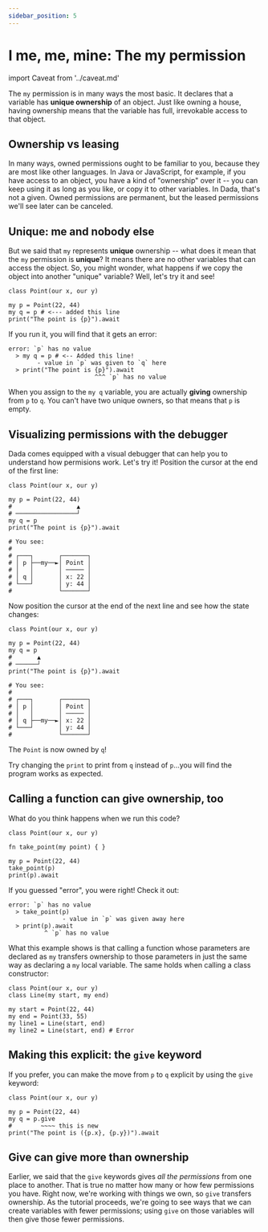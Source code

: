 ```yaml
---
sidebar_position: 5
---
```


# I me, me, mine: The my permission

import Caveat from '../caveat.md'

<Caveat/>

The `my` permission is in many ways the most basic. It declares that a variable has **unique ownership** of an object. Just like owning a house, having ownership means that the variable has full, irrevokable access to that object.

## Ownership vs leasing

In many ways, owned permissions ought to be familiar to you, because they are most like other languages. In Java or JavaScript, for example, if you have access to an object, you have a kind of "ownership" over it -- you can keep using it as long as you like, or copy it to other variables. In Dada, that's not a given. Owned permissions are permanent, but the leased permissions we'll see later can be canceled.

## Unique: me and nobody else

But we said that `my` represents **unique** ownership -- what does it mean that the `my` permission is **unique**? It means there are no other variables that can access the object. So, you might wonder, what happens if we copy the object into another "unique" variable? Well, let's try it and see!

```
class Point(our x, our y)

my p = Point(22, 44)
my q = p # <--- added this line
print("The point is {p}").await
```

If you run it, you will find that it gets an error:

```
error: `p` has no value
  > my q = p # <-- Added this line!
        - value in `p` was given to `q` here
  > print("The point is {p}").await
                        ^^^ `p` has no value
```

When you assign to the `my q` variable, you are actually **giving** ownership from `p` to `q`. You can't have two unique owners, so that means that `p` is empty. 

## Visualizing permissions with the debugger

Dada comes equipped with a visual debugger that can help you to understand how permisions work. Let's try it! Position the cursor at the end of the first line:

```
class Point(our x, our y)

my p = Point(22, 44)
#                  ▲
# ─────────────────┘
my q = p
print("The point is {p}").await

# You see:
# 
# ┌───┐       ┌───────┐
# │ p ├──my──►│ Point │
# │   │       │ ───── │
# │ q │       │ x: 22 │
# └───┘       │ y: 44 │
#             └───────┘
```


Now position the cursor at the end of the next line and see how the state changes:

```
class Point(our x, our y)

my p = Point(22, 44)
my q = p
#       ▲
# ──────┘
print("The point is {p}").await

# You see:
# 
# ┌───┐       ┌───────┐
# │ p │       │ Point │
# │   │       │ ───── │
# │ q ├──my──►│ x: 22 │
# └───┘       │ y: 44 │
#             └───────┘
```

The `Point` is now owned by `q`!

Try changing the `print` to print from `q` instead of `p`...you will find the program works as expected.

## Calling a function can give ownership, too

What do you think happens when we run this code?

```
class Point(our x, our y)

fn take_point(my point) { }

my p = Point(22, 44)
take_point(p)
print(p).await
```

If you guessed "error", you were right! Check it out:

```
error: `p` has no value
  > take_point(p)
               - value in `p` was given away here
  > print(p).await
          ^ `p` has no value
```

What this example shows is that calling a function whose parameters are declared as `my` transfers ownership to those parameters in just the same way as declaring a `my` local variable. The same holds when calling a class constructor:

```
class Point(our x, our y)
class Line(my start, my end)

my start = Point(22, 44)
my end = Point(33, 55)
my line1 = Line(start, end)
my line2 = Line(start, end) # Error
```

## Making this explicit: the `give` keyword

If you prefer, you can make the move from `p` to `q` explicit by using the `give` keyword:

```
class Point(our x, our y)

my p = Point(22, 44)
my q = p.give
#        ~~~~ this is new
print("The point is ({p.x}, {p.y})").await
```

## Give can give more than ownership

Earlier, we said that the `give` keywords gives *all the permissions* from one place to another. That is true no matter how many or how few permissions you have. Right now, we're working with things we own, so `give` transfers ownership. As the tutorial proceeds, we're going to see ways that we can create variables with fewer permissions; using `give` on those variables will then give those fewer permissions.